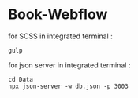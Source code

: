 # Book-Webflow

for SCSS in integrated terminal : 
  ```
  gulp
  ```
for json server in integrated terminal : 
  ```
  cd Data
  npx json-server -w db.json -p 3003
  ```
